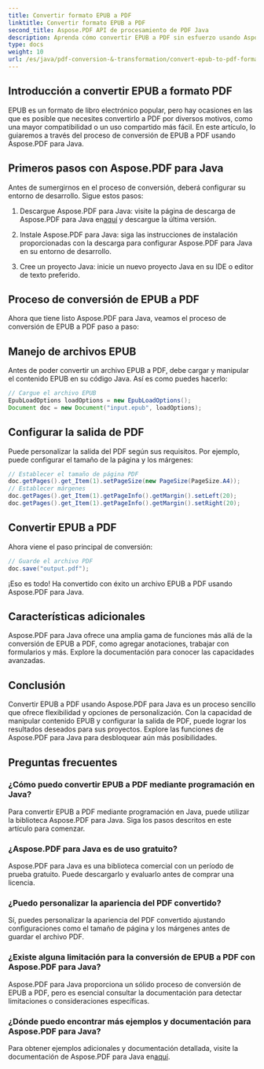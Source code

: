 ```yaml
---
title: Convertir formato EPUB a PDF
linktitle: Convertir formato EPUB a PDF
second_title: Aspose.PDF API de procesamiento de PDF Java
description: Aprenda cómo convertir EPUB a PDF sin esfuerzo usando Aspose.PDF para Java. Nuestra guía paso a paso simplifica la conversión de EPUB a PDF.
type: docs
weight: 10
url: /es/java/pdf-conversion-&-transformation/convert-epub-to-pdf-format/
---
```


## Introducción a convertir EPUB a formato PDF

EPUB es un formato de libro electrónico popular, pero hay ocasiones en las que es posible que necesites convertirlo a PDF por diversos motivos, como una mayor compatibilidad o un uso compartido más fácil. En este artículo, lo guiaremos a través del proceso de conversión de EPUB a PDF usando Aspose.PDF para Java.

## Primeros pasos con Aspose.PDF para Java

Antes de sumergirnos en el proceso de conversión, deberá configurar su entorno de desarrollo. Sigue estos pasos:

1. Descargue Aspose.PDF para Java: visite la página de descarga de Aspose.PDF para Java en[aquí](https://releases.aspose.com/pdf/java/) y descargue la última versión.

2. Instale Aspose.PDF para Java: siga las instrucciones de instalación proporcionadas con la descarga para configurar Aspose.PDF para Java en su entorno de desarrollo.

3. Cree un proyecto Java: inicie un nuevo proyecto Java en su IDE o editor de texto preferido.

## Proceso de conversión de EPUB a PDF

Ahora que tiene listo Aspose.PDF para Java, veamos el proceso de conversión de EPUB a PDF paso a paso:

## Manejo de archivos EPUB

Antes de poder convertir un archivo EPUB a PDF, debe cargar y manipular el contenido EPUB en su código Java. Así es como puedes hacerlo:

```java
// Cargue el archivo EPUB
EpubLoadOptions loadOptions = new EpubLoadOptions();
Document doc = new Document("input.epub", loadOptions);
```

## Configurar la salida de PDF

Puede personalizar la salida del PDF según sus requisitos. Por ejemplo, puede configurar el tamaño de la página y los márgenes:

```java
// Establecer el tamaño de página PDF
doc.getPages().get_Item(1).setPageSize(new PageSize(PageSize.A4));
// Establecer márgenes
doc.getPages().get_Item(1).getPageInfo().getMargin().setLeft(20);
doc.getPages().get_Item(1).getPageInfo().getMargin().setRight(20);
```

## Convertir EPUB a PDF

Ahora viene el paso principal de conversión:

```java
// Guarde el archivo PDF
doc.save("output.pdf");
```

¡Eso es todo! Ha convertido con éxito un archivo EPUB a PDF usando Aspose.PDF para Java.

## Características adicionales

Aspose.PDF para Java ofrece una amplia gama de funciones más allá de la conversión de EPUB a PDF, como agregar anotaciones, trabajar con formularios y más. Explore la documentación para conocer las capacidades avanzadas.

## Conclusión

Convertir EPUB a PDF usando Aspose.PDF para Java es un proceso sencillo que ofrece flexibilidad y opciones de personalización. Con la capacidad de manipular contenido EPUB y configurar la salida de PDF, puede lograr los resultados deseados para sus proyectos. Explore las funciones de Aspose.PDF para Java para desbloquear aún más posibilidades.

## Preguntas frecuentes

### ¿Cómo puedo convertir EPUB a PDF mediante programación en Java?

Para convertir EPUB a PDF mediante programación en Java, puede utilizar la biblioteca Aspose.PDF para Java. Siga los pasos descritos en este artículo para comenzar.

### ¿Aspose.PDF para Java es de uso gratuito?

Aspose.PDF para Java es una biblioteca comercial con un período de prueba gratuito. Puede descargarlo y evaluarlo antes de comprar una licencia.

### ¿Puedo personalizar la apariencia del PDF convertido?

Sí, puedes personalizar la apariencia del PDF convertido ajustando configuraciones como el tamaño de página y los márgenes antes de guardar el archivo PDF.

### ¿Existe alguna limitación para la conversión de EPUB a PDF con Aspose.PDF para Java?

Aspose.PDF para Java proporciona un sólido proceso de conversión de EPUB a PDF, pero es esencial consultar la documentación para detectar limitaciones o consideraciones específicas.

### ¿Dónde puedo encontrar más ejemplos y documentación para Aspose.PDF para Java?

 Para obtener ejemplos adicionales y documentación detallada, visite la documentación de Aspose.PDF para Java en[aquí](https://reference.aspose.com/pdf/java/).